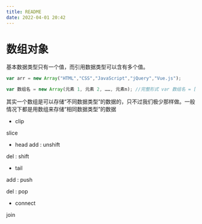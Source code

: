 ```yaml
---
title: README
date: 2022-04-01 20:42
---
```

# 数组对象

基本数据类型只有一个值，而引用数据类型可以含有多个值。

```Javascript
var arr = new Array("HTML","CSS","JavaScript","jQuery","Vue.js");

var 数组名 = new Array(元素 1, 元素 2, ……, 元素n); //完整形式 var 数组名 = [元素 1, 元素 2, ……, 元素n];          //简写形式
```
其实一个数组是可以存储“不同数据类型”的数据的，只不过我们极少那样做。一般情况下都是用数组来存储“相同数据类型”的数据

- clip

slice

- head
add : unshift

del :  shift

- tail

add : push

del : pop

- connect

join




